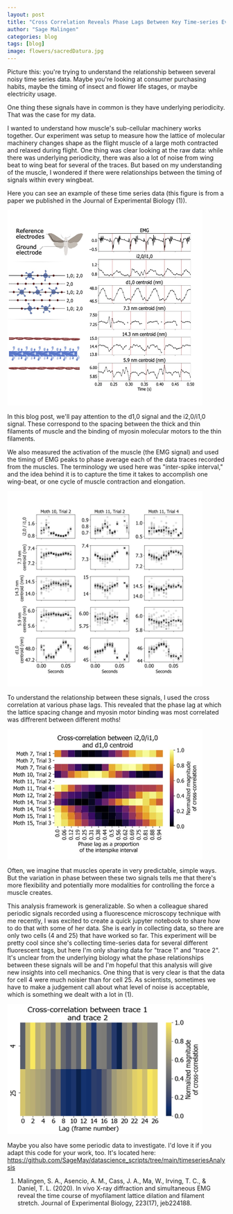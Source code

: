 ```yaml
---
layout: post
title: "Cross Correlation Reveals Phase Lags Between Key Time-series Events"
author: "Sage Malingen"
categories: blog
tags: [blog]
image: flowers/sacredDatura.jpg
---
```


Picture this: you're trying to understand the relationship between several noisy time series data. Maybe you're looking at consumer purchasing habits, maybe the timing of insect and flower life stages, or maybe electricity usage.

One thing these signals have in common is they have underlying periodicity. That was the case for my data.

I wanted to understand how muscle's sub-cellular machinery works together. Our experiment was setup to measure how the lattice of molecular machinery changes shape as the flight muscle of a large moth contracted and relaxed during flight. One thing was clear looking at the raw data: while there was underlying periodicity, there was also a lot of noise from wing beat to wing beat for several of the traces. But based on my understanding of the muscle, I wondered if there were relationships between the timing of signals within every wingbeat.

Here you can see an example of these time series data (this figure is from a paper we published in the Journal of Experimental Biology (1)).

<!--![Figure showing time series data with periodic structure and phase lags between the data. ](assets/img/phase_lags_blog_traces.jpg)-->
<img src="assets/img/phaseLags/phase_lags_blog_traces.jpg" width="450" height="450" alt="Figure showing time series data with periodic structure and phase lags between the data." >

In this blog post, we'll pay attention to the d1,0 signal and the i2,0/i1,0 signal. These correspond to the spacing between the thick and thin filaments of muscle and the binding of myosin molecular motors to the thin filaments.

We also measured the activation of the muscle (the EMG signal) and used the timing of EMG peaks to phase average each of the data traces recorded from the muscles. The terminology we used here was "inter-spike interval," and the idea behind it is to capture the time it takes to accomplish one wing-beat, or one cycle of muscle contraction and elongation.

<!-- ![Figure showing time series data after phase averaging using the EMG signal.](assets/img/phase_lags_blog_STAs.jpg)-->
<img src="assets/img/phaseLags/phase_lags_blog_STAs.jpg" width="450" height="450" alt="Figure showing time series data after phase averaging using the EMG signal." >

To understand the relationship between these signals, I used the cross correlation at various phase lags. This revealed that the phase lag at which the lattice spacing change and myosin motor binding was most correlated was diffrerent between different moths!

<!-- ![Cross correlation of phase averaged molecular motor binding and lattice spacing.](assets/img/phase_lags_blog_cross_correlation.jpg) -->
<img src="assets/img/phaseLags/phase_lags_blog_cross_correlation.jpg" width="450" height="300" alt="Cross correlation of phase averaged molecular motor binding and lattice spacing." >

Often, we imagine that muscles operate in very predictable, simple ways. But the variation in phase between these two signals tells me that there's more flexibility and potentially more modalities for controlling the force a muscle creates.

This analysis framework is generalizable. So when a colleague shared periodic signals recorded using a fluorescence microscopy technique with me recently, I was excited to create a quick jupyter notebook to share how to do that with some of her data. She is early in collecting data, so there are only two cells (4 and 25) that have worked so far. This experiment will be pretty cool since she's collecting time-series data for several different fluorescent tags, but here I'm only sharing data for "trace 1" and "trace 2". It's unclear from the underlying biology what the phase relationships between these signals will be and I'm hopeful that this analysis will give new insights into cell mechanics. One thing that is very clear is that the data for cell 4 were much noisier than for cell 25. As scientists, sometimes we have to make a judgement call about what level of noise is acceptable, which is something we dealt with a lot in (1).

<!-- ![Cross correlation of time series fluorescence microscopy signals.](assets/img/phase_lags_blog_fluorescence_signals.jpg) -->
<img src="assets/img/phaseLags/phase_lags_blog_fluorescence_signals.jpg" width="450" height="300" alt="Cross correlation of time series fluorescence microscopy signals.">

Maybe you also have some periodic data to investigate. I'd love it if you adapt this code for your work, too. It's located here: https://github.com/SageMay/datascience_scripts/tree/main/timeseriesAnalysis


1. Malingen, S. A., Asencio, A. M., Cass, J. A., Ma, W., Irving, T. C., & Daniel, T. L. (2020). In vivo X-ray diffraction and simultaneous EMG reveal the time course of myofilament lattice dilation and filament stretch. Journal of Experimental Biology, 223(17), jeb224188.
